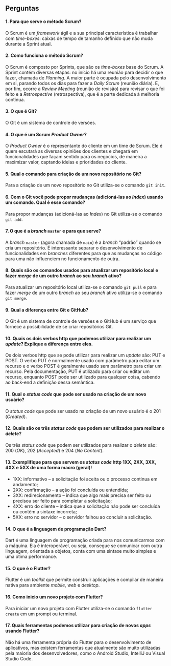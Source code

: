 ## Perguntas

#### 1.	Para que serve o método Scrum?

O Scrum é um *framework* ágil e a sua principal característica é trabalhar com *time-boxes*: caixas de tempo de tamanho definido que não muda durante a Sprint atual.

#### 2.	Como funciona o método Scrum?

O Scrum é composto por Sprints, que são os *time-boxes* base do Scrum. A Sprint contém diversas etapas: no início há uma reunião para decidir o que fazer, chamada de *Planning*. A maior parte é ocupada pelo desenvolvimento em si, parando todos os dias para fazer a *Daily Scrum* (reunião diária). E, por fim, ocorre a *Review Meeting* (reunião de revisão) para revisar o que foi feito e a *Retrospective* (retrospectiva), que é a parte dedicada à melhoria contínua.

#### 3.	O que é Git?

O Git é um sistema de controle de versões.

#### 4.	O que é um Scrum *Product Owner*? 

O *Product Owner* é o representante do cliente em um time de Scrum. Ele é quem escutará as diversas opiniões dos clientes e chegará em funcionalidades que façam sentido para os negócios, de maneira a maximizar valor, captando ideias e prioridades do cliente.

#### 5.	Qual o comando para criação de um novo repositório no Git?

Para a criação de um novo repositório no Git utiliza-se o comando `git init`.

#### 6.	Com o Git você pode propor mudanças (adicioná-las ao *Index*) usando um comando. Qual é esse comando?

Para propor mudanças (adicioná-las ao *Index*) no Git utiliza-se o comando `git add`.

#### 7.	O que é a *branch* `master` e para que serve?

A *branch* `master` (agora chamada de `main`) é a *branch* “padrão” quando se cria um repositório. É interessante separar o desenvolvimento de funcionalidades em *branches* diferentes para que as mudanças no código para uma não influenciem no funcionamento de outra.

#### 8.	Quais são os comandos usados para atualizar um repositório local e fazer *merge* de um outro *branch* ao seu *branch* ativo?

Para atualizar um repositório local utiliza-se o comando `git pull` e para fazer *merge* de um outro *branch* ao seu *branch* ativo utiliza-se o comando `git merge`.

#### 9.	Qual a diferença entre Git e GitHub?

O Git é um sistema de controle de versões e o GitHub é um serviço que fornece a possibilidade de se criar repositórios Git.

#### 10. Quais os dois verbos http que podemos utilizar para realizar um *update*? Explique a diferença entre eles.

Os dois verbos http que se pode utilizar para realizar um *update* são: PUT e POST. O verbo PUT é normalmente usado com parâmetro para editar um recurso e o verbo POST é geralmente usado sem parâmetro para criar um recurso. Pela documentação, PUT é utilizado para criar ou editar um recurso, enquanto POST pode ser utilizado para qualquer coisa, cabendo ao back-end a definição dessa semântica.

#### 11. Qual o *status code* que pode ser usado na criação de um novo usuário?

O *status code* que pode ser usado na criação de um novo usuário é o 201 (*Created*).

#### 12. Quais são os três *status code* que podem ser utilizados para realizar o *delete*?

Os três *status code* que podem ser utilizados para realizar o *delete* são: 200 (*OK*), 202 (*Accepted*) e 204 (*No Content*).

#### 13. Exemplifique para que servem os *status code* http 1XX, 2XX, 3XX, 4XX e 5XX de uma forma macro (geral)!

* 1XX: informativo – a solicitação foi aceita ou o processo continua em andamento;
* 2XX: confirmação – a ação foi concluída ou entendida;
* 3XX: redirecionamento – indica que algo mais precisa ser feito ou precisou ser feito para completar a solicitação;
* 4XX: erro do cliente – indica que a solicitação não pode ser concluída ou contém a sintaxe incorreta;
* 5XX: erro no servidor – o servidor falhou ao concluir a solicitação.

#### 14. O que é a linguagem de programação Dart?

Dart é uma linguagem de programação criada para nos comunicarmos com a máquina. Ela é interoperável, ou seja, consegue se comunicar com outra linguagem, orientada a objetos, conta com uma sintaxe muito simples e uma ótima performance.

#### 15. O que é o Flutter?

Flutter é um *toolkit* que permite construir aplicações e compilar de maneira nativa para ambiente *mobile*, *web* e *desktop*.

#### 16. Como inicio um novo projeto com Flutter?

Para iniciar um novo projeto com Flutter utiliza-se o comando `flutter create` em um prompt ou terminal.

#### 17. Quais ferramentas podemos utilizar para criação de novos *apps* usando Flutter?

Não há uma ferramenta própria do Flutter para o desenvolvimento de aplicativos, mas existem ferramentas que atualmente são muito utilizadas pela maioria dos desenvolvedores, como o Android Studio, IntelliJ ou Visual Studio Code.
